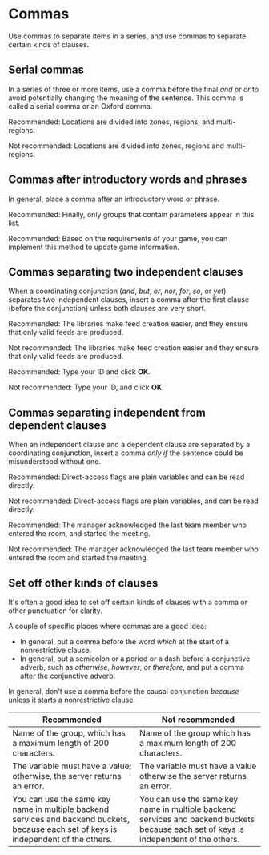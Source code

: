 # Commas

Use commas to separate items in a series, and use commas to separate certain kinds of
clauses.

## Serial commas

In a series of three or more items, use a comma before the final *and* or
*or* to avoid potentially changing the meaning of the sentence. This comma is called a serial
comma or an Oxford comma.

Recommended: Locations are divided into
zones, regions, and multi-regions.

Not recommended: Locations are divided into
zones, regions and multi-regions.

## Commas after introductory words and phrases

In general, place a comma after an introductory word or phrase.

Recommended: Finally, only groups that
contain parameters appear in this list.

Recommended: Based on the requirements of
your game, you can implement this method to update game information.

## Commas separating two independent clauses

When a coordinating conjunction (*and*, *but*, *or*,
*nor*, *for*, *so*, or *yet*) separates two independent
clauses, insert a comma after the first clause (before the conjunction) unless
both clauses are very short.

Recommended: The libraries make
feed creation easier, and they ensure that only valid feeds are produced.

Not recommended: The libraries make
feed creation easier and they ensure that only valid feeds are produced.

Recommended: Type your ID and click **OK**.

Not recommended: Type your ID, and click
**OK**.

## Commas separating independent from dependent clauses

When an independent clause and a dependent clause are separated by a
coordinating conjunction, insert a comma *only if* the sentence could
be misunderstood without one.

Recommended: Direct-access flags are
plain variables and can be read directly.

Not recommended: Direct-access flags are
plain variables, and can be read directly.

Recommended: The manager acknowledged the
last team member who entered the room, and started the meeting.

Not recommended: The manager acknowledged
the last team member who entered the room and started the meeting.

## Set off other kinds of clauses

It's often a good idea to set off certain kinds of clauses with a comma or
other punctuation for clarity.

A couple of specific places where commas are a good idea:

* In general, put a comma before the word *which* at the start of a
  nonrestrictive clause.
* In general, put a semicolon or a period or a dash before a conjunctive
  adverb, such as *otherwise*, *however*, or *therefore*, and put a comma after
  the conjunctive adverb.

In general, don't use a comma before the causal conjunction *because* unless it starts a nonrestrictive clause.

| Recommended | Not recommended |
| --- | --- |
| Name of the group, which has a maximum length of 200 characters. | Name of the group which has a maximum length of 200 characters. |
| The variable must have a value; otherwise, the server returns an error. | The variable must have a value otherwise the server returns an error. |
| You can use the same key name in multiple backend services and backend buckets, because each set of keys is independent of the others. | You can use the same key name in multiple backend services and backend buckets because each set of keys is independent of the others. |




